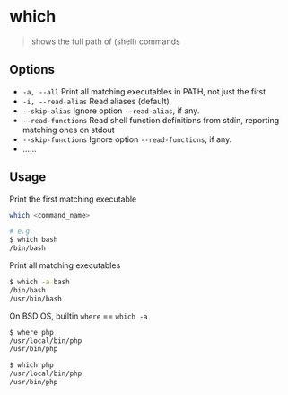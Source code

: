 # which

> shows the full path of (shell) commands

## Options

- `-a, --all` Print all matching executables in PATH, not just the first
- `-i, --read-alias` Read aliases (default)
- `--skip-alias` Ignore option `--read-alias`, if any.
- `--read-functions` Read shell function definitions from stdin, reporting matching ones on stdout
- `--skip-functions` Ignore option `--read-functions`, if any.
- ……

## Usage

Print the first matching executable

```bash
which <command_name>

# e.g.
$ which bash
/bin/bash
```

Print all matching executables

```bash
$ which -a bash
/bin/bash
/usr/bin/bash
```

On BSD OS, builtin `where` == `which -a`

```bash
$ where php
/usr/local/bin/php
/usr/bin/php

$ which php
/usr/local/bin/php
/usr/bin/php
```
